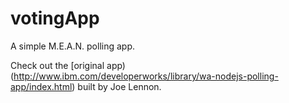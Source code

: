 # votingApp
A simple M.E.A.N. polling app.

Check out the [original app)(http://www.ibm.com/developerworks/library/wa-nodejs-polling-app/index.html) built by Joe Lennon.

